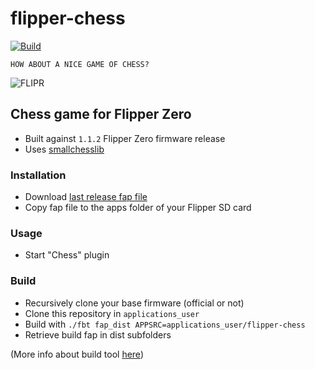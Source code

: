 # flipper-chess

[![Build](https://github.com/xtruan/flipper-chess/actions/workflows/build.yml/badge.svg?branch=main)](https://github.com/xtruan/flipper-chess/actions/workflows/build.yml)

`HOW ABOUT A NICE GAME OF CHESS?`

![FLIPR](https://github.com/xtruan/flipper-chess/blob/main/icons/FLIPR_128x64.png)

## Chess game for Flipper Zero
- Built against `1.1.2` Flipper Zero firmware release
- Uses [smallchesslib](https://codeberg.org/drummyfish/smallchesslib)

### Installation

- Download [last release fap file](https://github.com/xtruan/flipper-chess/releases/latest)
- Copy fap file to the apps folder of your Flipper SD card

### Usage

- Start "Chess" plugin

### Build

- Recursively clone your base firmware (official or not)
- Clone this repository in `applications_user`
- Build with `./fbt fap_dist APPSRC=applications_user/flipper-chess`
- Retrieve build fap in dist subfolders

(More info about build tool [here](https://github.com/flipperdevices/flipperzero-firmware/blob/dev/documentation/fbt.md))

### 


